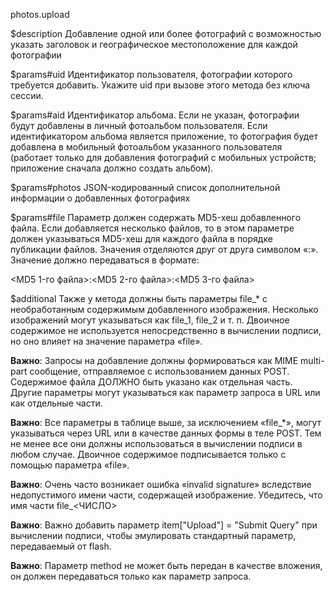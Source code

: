 photos.upload

$description
Добавление одной или более фотографий с возможностью указать заголовок и географическое местоположение для каждой фотографии

$params#uid
Идентификатор пользователя, фотографии которого требуется добавить. Укажите uid при вызове этого метода без ключа сессии.

$params#aid
Идентификатор альбома. Если не указан, фотографии будут добавлены в личный фотоальбом пользователя. Если идентификатором альбома является приложение, то фотография будет добавлена в мобильный фотоальбом указанного пользователя (работает только для добавления фотографий с мобильных устройств; приложение сначала должно создать альбом).

$params#photos
JSON-кодированный список дополнительной информации о добавленных фотографиях

$params#file
Параметр должен содержать MD5-хеш добавленного файла. Если добавляется несколько файлов, то в этом параметре должен указываться MD5-хеш для каждого файла в порядке публикации файлов. Значения отделяются друг от друга символом «:». Значение должно передаваться в формате:

<MD5 1-го файла>:<MD5 2-го файла>:<MD5 3-го файла>

$additional
Также у метода должны быть параметры file_* с необработанным содержимым добавленного изображения. Несколько изображений могут указываться как file_1, file_2 и т. п. Двоичное содержимое не используется непосредственно в вычислении подписи, но оно влияет на значение параметра «file».

**Важно**: Запросы на добавление должны формироваться как MIME multi-part сообщение, отправляемое с использованием данных POST. Содержимое файла ДОЛЖНО быть указано как отдельная часть.
Другие параметры могут указываться как параметр запроса в URL или как отдельные части.

**Важно**: Все параметры в таблице выше, за исключением «file_*», могут указываться через URL или в качестве данных формы в теле POST. Тем не менее все они должны использоваться в вычислении подписи в любом случае. Двоичное содержимое подписывается только с помощью параметра «file».

**Важно**: Очень часто возникает ошибка «invalid signature» вследствие недопустимого имени части, содержащей изображение. Убедитесь, что имя части file_<ЧИСЛО>

**Важно**: Важно добавить параметр item["Upload"] = "Submit Query" при вычислении подписи, чтобы эмулировать стандартный параметр, передаваемый от flash.

**Важно**: Параметр method не может быть передан в качестве вложения, он должен передаваться только как параметр запроса.